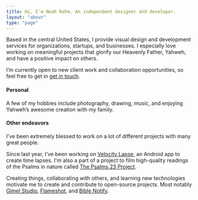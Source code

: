 ```yaml
---
title: Hi, I'm Noah Rahm. An independent designer and developer.
layout: "about"
type: "page"
---
```


Based in the central United States, I provide visual design and development services for organizations, startups, and businesses. I especially love working on meaningful projects that glorify our Heavenly Father, Yahweh, and have a positive impact on others.

I’m currently open to new client work and collaboration opportunities, so feel free to get in [get in touch](mailto:hi@noahrahm.com).


#### Personal 

A few of my hobbies include photography, drawing, music, and enjoying Yahweh’s awesome creation with my family.


#### Other endeavors

I've been extremely blessed to work on a lot of different projects with many great people.

Since last year, I've been working on [Velocity Lapse](https://velocitylapse.com), an Android app to create time lapses. I'm also a part of a project to film high-quality readings of the Psalms in nature called [The Psalms 23 Project](https://psalms23project.com).

Creating things, collaborating with others, and learning new technologies motivate me to create and contribute to open-source projects. Most notably [Gimel Studio](https://github.com/GimelStudio), [Flameshot](https://flameshot.org), and [Bible Notify](https://biblenotify.github.io).


